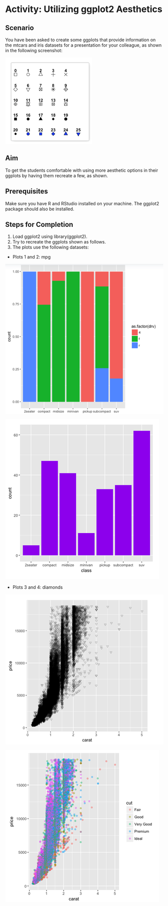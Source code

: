 # Activity: Utilizing ggplot2 Aesthetics
## Scenario

You have been asked to create some ggplots that provide information on the mtcars and iris datasets for a presentation for your colleague, as shown in the following screenshot:

![alt text](gg1.png "Title")

## Aim

To get the students comfortable with using more aesthetic options in their ggplots by having them recreate a few, as shown.

## Prerequisites

Make sure you have R and RStudio installed on your machine. The ggplot2 package should also be installed.

## Steps for Completion

1. Load ggplot2 using library(ggplot2).
2. Try to recreate the ggplots shown as follows.
3. The plots use the following datasets:

- Plots 1 and 2: mpg

![alt text](gg2.png "Title")

![alt text](gg3.png "Title")

- Plots 3 and 4: diamonds

![alt text](gg4.png "Title")

![alt text](gg5.png "Title")

